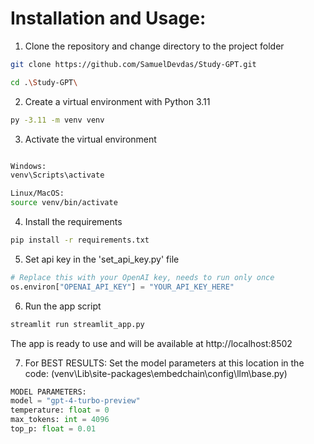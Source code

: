 # Installation and Usage:

1. Clone the repository and change directory to the project folder

```bash
git clone https://github.com/SamuelDevdas/Study-GPT.git

cd .\Study-GPT\
```

2. Create a virtual environment with Python 3.11

```bash
py -3.11 -m venv venv
```

3. Activate the virtual environment

```bash

Windows:
venv\Scripts\activate

Linux/MacOS:
source venv/bin/activate

```

4. Install the requirements

```bash
pip install -r requirements.txt
```


5. Set api key in the 'set_api_key.py' file

```python
# Replace this with your OpenAI key, needs to run only once
os.environ["OPENAI_API_KEY"] = "YOUR_API_KEY_HERE"
```

6. Run the app script

```bash
streamlit run streamlit_app.py
```

The app is ready to use and will be available at http://localhost:8502

7. For BEST RESULTS: Set the model parameters at this location in the code: (venv\Lib\site-packages\embedchain\config\llm\base.py)

```python
MODEL PARAMETERS:
model = "gpt-4-turbo-preview"
temperature: float = 0
max_tokens: int = 4096
top_p: float = 0.01

```
